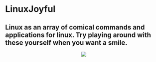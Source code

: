 # LinuxJoyful
## Linux as an array of comical commands and applications for linux. Try playing around with these yourself when you want a smile.

<p align="center">
<img src="/workspaces/LinuxJoyful/programs.sh" />
</p>
